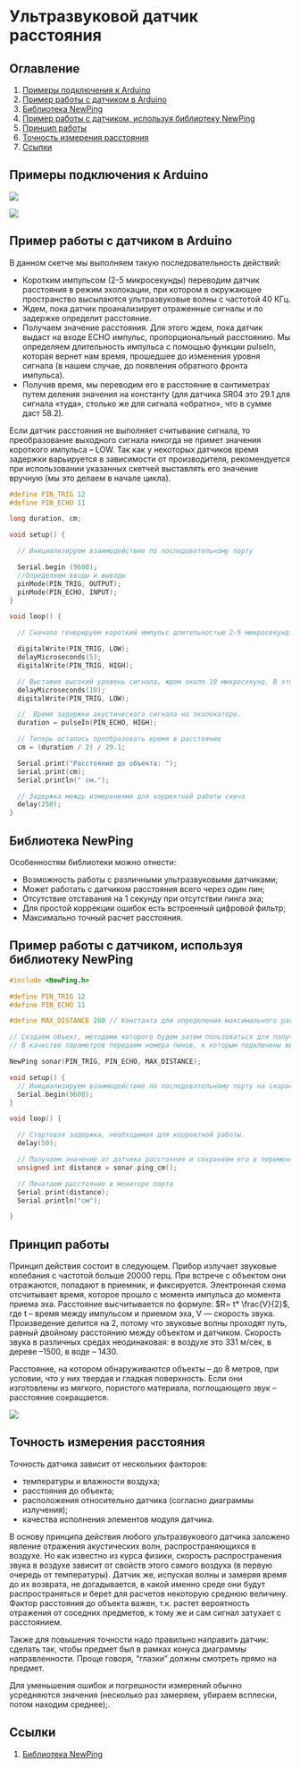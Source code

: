 # Ультразвуковой датчик расстояния 

## Оглавление
1. [Примеры подключения к Arduino](#connection-example)
2. [Пример работы с датчиком в Arduino](#work-example)
3. [Библиотека NewPing](#newPing)
4. [Пример работы с датчиком, используя библиотеку NewPing](#work-with-newping-example)
5. [Принцип работы](#howwork)
6. [Точность измерения расстояния](#distance-measurement-accuracy)
7. [Ссылки](#links)


<a name="connection-example"></a>
## Примеры подключения к Arduino

![](images/connection.jpg) 

![](images/connection-with-shield.jpg)

<a name="work-example"></a>
## Пример работы с датчиком в Arduino
В данном скетче мы выполняем такую последовательность действий:
- Коротким импульсом (2-5 микросекунды) переводим датчик расстояния в режим эхолокации, при котором в окружающее пространство высылаются ультразвуковые волны с частотой 40 КГц.
- Ждем, пока датчик проанализирует отраженные сигналы и по задержке определит расстояние.
- Получаем значение расстояния. Для этого ждем, пока датчик выдаст на входе ECHO импульс, пропорциональный расстоянию. Мы определяем длительность импульса с помощью функции pulseIn, которая вернет нам время, прошедшее до изменения уровня сигнала (в нашем случае, до появления обратного фронта импульса).
- Получив время, мы переводим его в расстояние в сантиметрах путем деления значения на константу (для датчика SR04 это 29.1 для сигнала «туда», столько же для сигнала «обратно», что в сумме даст 58.2).

Если датчик расстояния не выполняет считывание сигнала, то преобразование выходного сигнала никогда не примет значения короткого импульса – LOW. Так как у некоторых датчиков время задержки варьируется в зависимости от производителя, рекомендуется при использовании указанных скетчей выставлять его значение вручную (мы это делаем в начале цикла).

```c++
#define PIN_TRIG 12
#define PIN_ECHO 11

long duration, cm;

void setup() {

  // Инициализируем взаимодействие по последовательному порту

  Serial.begin (9600);
  //Определяем вводы и выводы
  pinMode(PIN_TRIG, OUTPUT);
  pinMode(PIN_ECHO, INPUT);
}

void loop() {

  // Сначала генерируем короткий импульс длительностью 2-5 микросекунд.

  digitalWrite(PIN_TRIG, LOW);
  delayMicroseconds(5);
  digitalWrite(PIN_TRIG, HIGH);

  // Выставив высокий уровень сигнала, ждем около 10 микросекунд. В этот момент датчик будет посылать сигналы с частотой 40 КГц.
  delayMicroseconds(10);
  digitalWrite(PIN_TRIG, LOW);

  //  Время задержки акустического сигнала на эхолокаторе.
  duration = pulseIn(PIN_ECHO, HIGH);

  // Теперь осталось преобразовать время в расстояние
  cm = (duration / 2) / 29.1;

  Serial.print("Расстояние до объекта: ");
  Serial.print(cm);
  Serial.println(" см.");

  // Задержка между измерениями для корректной работы скеча
  delay(250);
}
```

<a name="newPing"></a>
## Библиотека NewPing

Особенностям библиотеки можно отнести:
- Возможность работы с различными ультразвуковыми датчиками;
- Может работать с датчиком расстояния всего через один пин;
- Отсутствие отставания на 1 секунду при отсутствии пинга эха;
- Для простой коррекции ошибок есть встроенный цифровой фильтр;
- Максимально точный расчет расстояния.


<a name="work-with-newping-example"></a>
## Пример работы с датчиком, используя библиотеку NewPing

```c++
#include <NewPing.h>

#define PIN_TRIG 12
#define PIN_ECHO 11

#define MAX_DISTANCE 200 // Константа для определения максимального расстояния, которое мы будем считать корректным.

// Создаем объект, методами которого будем затем пользоваться для получения расстояния.
// В качестве параметров передаем номера пинов, к которым подключены выходы ECHO и TRIG датчика

NewPing sonar(PIN_TRIG, PIN_ECHO, MAX_DISTANCE);

void setup() {
  // Инициализируем взаимодействие по последовательному порту на скорости 9600
  Serial.begin(9600);
}

void loop() {

  // Стартовая задержка, необходимая для корректной работы.
  delay(50);

  // Получаем значение от датчика расстояния и сохраняем его в переменную
  unsigned int distance = sonar.ping_cm();

  // Печатаем расстояние в мониторе порта
  Serial.print(distance);
  Serial.println("см");

}
```

<a name="howwork"></a>
## Принцип работы

Принцип действия состоит в следующем.  Прибор излучает звуковые колебания с частотой больше 20000 герц.  При встрече с объектом они отражаются, попадают в приемник, и фиксируется.  Электронная схема отсчитывает время, которое прошло с момента импульса до момента приема эха. Расстояние высчитывается по формуле: $R= t* \frac{V}{2}$, где t – время между импульсом и приемом эха, V —   скорость звука. Произведение делится на 2, потому что звуковые волны проходят путь, равный двойному расстоянию между объектом и датчиком.  Скорость звука в различных средах неодинаковая: в воздухе это 331 м/сек, в дереве –1500, в воде – 1430.

Расстояние, на котором обнаруживаются объекты – до 8 метров, при условии, что у них твердая и гладкая поверхность.  Если они изготовлены из мягкого, пористого материала, поглощающего звук – расстояние сокращается.

![](images/how-work.jpg)

<a name="distance-measurement-accuracy"></a>
## Точность измерения расстояния
Точность датчика зависит от нескольких факторов:
- температуры и влажности воздуха;
- расстояния до объекта;
- расположения относительно датчика (согласно диаграммы излучения);
- качества исполнения элементов модуля датчика.

В основу принципа действия любого ультразвукового датчика заложено явление отражения акустических волн, распространяющихся в воздухе. Но как известно из курса физики, скорость распространения звука в воздухе зависит от свойств этого самого воздуха (в первую очередь от температуры). Датчик же, испуская волны и замеряя время до их возврата, не догадывается, в какой именно среде они будут распространяться и берет для расчетов некоторую среднюю величину. Фактор расстояния до объекта важен, т.к. растет вероятность отражения от соседних предметов, к тому же и сам сигнал затухает с расстоянием.

Также для повышения точности надо правильно направить датчик: сделать так, чтобы предмет был в рамках конуса диаграммы направленности. Проще говоря,  “глазки” должны смотреть прямо на предмет.

Для уменьшения ошибок и погрешности измерений обычно усредняются значения (несколько раз замеряем, убираем всплески, потом находим среднее);.


<a name="links"></a>
## Ссылки
1. [Библиотека NewPing](http://robocraft.ru/files/sensors/Ultrasonic/HC-SR04/ultrasonic-HC-SR04.zip)